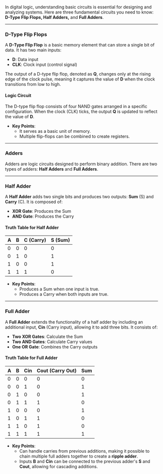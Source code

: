 In digital logic, understanding basic circuits is essential for designing and analyzing systems. Here are three fundamental circuits you need to know: **D-Type Flip Flops, Half Adders,** and **Full Adders**.

---
### **D-Type Flip Flops**
A **D-Type Flip Flop** is a basic memory element that can store a single bit of data. It has two main inputs:

- **D**: Data input
- **CLK**: Clock input (control signal)

The output of a D-type flip flop, denoted as **Q**, changes only at the rising edge of the clock pulse, meaning it captures the value of **D** when the clock transitions from low to high.

#### **Logic Circuit**
The D-type flip flop consists of four NAND gates arranged in a specific configuration. When the clock (CLK) ticks, the output **Q** is updated to reflect the value of **D**.

- **Key Points**:
    - It serves as a basic unit of memory.
    - Multiple flip-flops can be combined to create registers.

---
### **Adders**

Adders are logic circuits designed to perform binary addition. There are two types of adders: **Half Adders** and **Full Adders**.

---
### **Half Adder**
A **Half Adder** adds two single bits and produces two outputs: **Sum** (S) and **Carry** (C). It is composed of:
- **XOR Gate**: Produces the Sum
- **AND Gate**: Produces the Carry

#### **Truth Table for Half Adder**

|A|B|C (Carry)|S (Sum)|
|---|---|---|---|
|0|0|0|0|
|0|1|0|1|
|1|0|0|1|
|1|1|1|0|

- **Key Points**:
    - Produces a Sum when one input is true.
    - Produces a Carry when both inputs are true.

---
### **Full Adder**
A **Full Adder** extends the functionality of a half adder by including an additional input, **Cin** (Carry input), allowing it to add three bits. It consists of:
- **Two XOR Gates**: Calculate the Sum
- **Two AND Gates**: Calculate Carry values
- **One OR Gate**: Combines the Carry outputs

#### **Truth Table for Full Adder**

|A|B|Cin|Cout (Carry Out)|Sum|
|---|---|---|---|---|
|0|0|0|0|0|
|0|0|1|0|1|
|0|1|0|0|1|
|0|1|1|1|0|
|1|0|0|0|1|
|1|0|1|1|0|
|1|1|0|1|0|
|1|1|1|1|1|

- **Key Points**:
    - Can handle carries from previous additions, making it possible to chain multiple full adders together to create a **ripple adder**.
    - Inputs **B** and **Cin** can be connected to the previous adder's **S** and **Cout**, allowing for cascading additions.